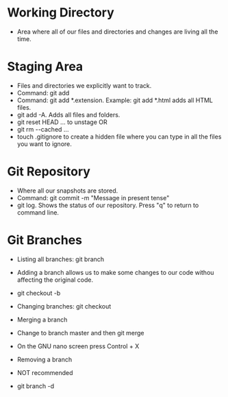 # Working Directory
- Area where all of our files and directories and changes are living all the time.

# Staging Area
- Files and directories we explicitly want to track.
- Command: git add <file>
- Command: git add *.extension. Example: git add *.html adds all HTML files.
- git add -A. Adds all files and folders.
- git reset HEAD <file>... to unstage OR
- git rm --cached <file>...
- touch .gitignore to create a hidden file where you can type in all the files you want to ignore.

# Git Repository
- Where all our snapshots are stored.
- Command: git commit -m "Message in present tense"
- git log. Shows the status of our repository. Press "q" to return to command line.

# Git Branches
- Listing all branches: git branch

- Adding a branch allows us to make some changes to our code withou affecting the original code.
- git checkout -b <name of the new branch>

- Changing branches: git checkout <branch>

- Merging a branch
- Change to branch master and then git merge <branch you want to merge into master>
- On the GNU nano screen press Control + X

- Removing a branch
- NOT recommended
- git branch -d <branch>
